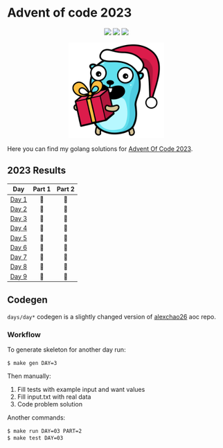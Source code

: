 # Advent of code 2023

<div align="center">

![](https://img.shields.io/badge/day%20📅-9-blue) ![](https://img.shields.io/badge/stars%20⭐-18-yellow) ![](https://img.shields.io/badge/days%20completed-9-red)

<img src="./static/logo.svg" width="220" />

</div>

Here you can find my golang solutions for [Advent Of Code 2023](https://adventofcode.com).

<!--- advent_readme_stars table --->
## 2023 Results

| Day | Part 1 | Part 2 |
| :---: | :---: | :---: |
| [Day 1](https://adventofcode.com/2023/day/1) | 🌟 | 🌟 |
| [Day 2](https://adventofcode.com/2023/day/2) | 🌟 | 🌟 |
| [Day 3](https://adventofcode.com/2023/day/3) | 🌟 | 🌟 |
| [Day 4](https://adventofcode.com/2023/day/4) | 🌟 | 🌟 |
| [Day 5](https://adventofcode.com/2023/day/5) | 🌟 | 🌟 |
| [Day 6](https://adventofcode.com/2023/day/6) | 🌟 | 🌟 |
| [Day 7](https://adventofcode.com/2023/day/7) | 🌟 | 🌟 |
| [Day 8](https://adventofcode.com/2023/day/8) | 🌟 | 🌟 |
| [Day 9](https://adventofcode.com/2023/day/9) | 🌟 | 🌟 |
<!--- advent_readme_stars table --->

## Codegen

`days/day*` codegen is a slightly changed version of [alexchao26](https://github.com/alexchao26/advent-of-code-go) aoc repo.

### Workflow

To generate skeleton for another day run:

```console
$ make gen DAY=3
```

Then manually:
1. Fill tests with example input and want values
2. Fill input.txt with real data
3. Code problem solution

Another commands:

```console
$ make run DAY=03 PART=2
$ make test DAY=03
```
